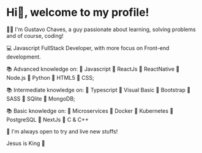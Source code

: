 # Hi👋, welcome to my profile!

🧑🏻 I'm Gustavo Chaves, a guy passionate about learning, solving problems and of course, coding!

💻 Javascript FullStack Developer, with more focus on Front-end development.

📚 Advanced knowledge on:  🔸 Javascript  🔸 ReactJs  🔸 ReactNative  🔸 Node.js  🔸 Python
🔸 HTML5  🔸 CSS;

📚 Intermediate knowledge on: 🔸 Typescript  🔸 Visual Basic  🔸 Bootstrap  🔸 SASS  🔸 SQlite 
🔸 MongoDB;

📚 Basic knowledge on: 🔸 Microservices  🔸 Docker  🔸 Kubernetes  🔸 PostgreSQL  🔸 NextJs  🔸 C & C++

📍 I'm always open to try and live new stuffs!

Jesus is King 👑
